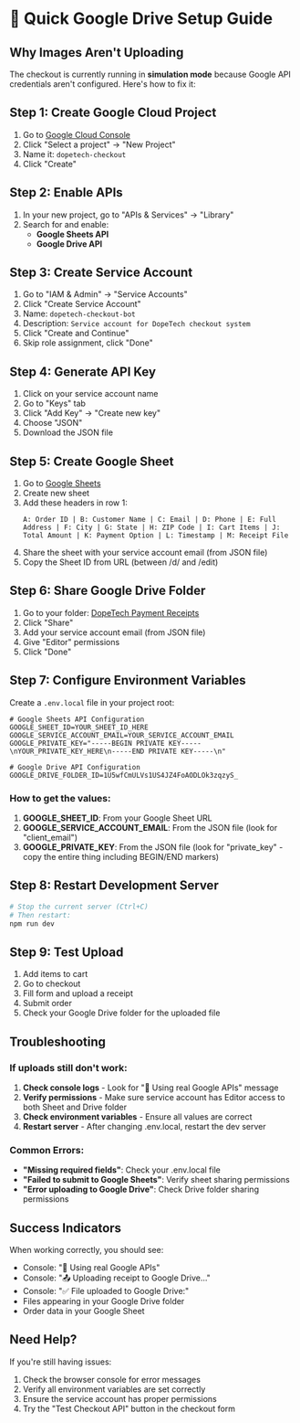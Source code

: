 # 🚀 Quick Google Drive Setup Guide

## Why Images Aren't Uploading

The checkout is currently running in **simulation mode** because Google API credentials aren't configured. Here's how to fix it:

## Step 1: Create Google Cloud Project

1. Go to [Google Cloud Console](https://console.cloud.google.com/)
2. Click "Select a project" → "New Project"
3. Name it: `dopetech-checkout`
4. Click "Create"

## Step 2: Enable APIs

1. In your new project, go to "APIs & Services" → "Library"
2. Search for and enable:
   - **Google Sheets API**
   - **Google Drive API**

## Step 3: Create Service Account

1. Go to "IAM & Admin" → "Service Accounts"
2. Click "Create Service Account"
3. Name: `dopetech-checkout-bot`
4. Description: `Service account for DopeTech checkout system`
5. Click "Create and Continue"
6. Skip role assignment, click "Done"

## Step 4: Generate API Key

1. Click on your service account name
2. Go to "Keys" tab
3. Click "Add Key" → "Create new key"
4. Choose "JSON"
5. Download the JSON file

## Step 5: Create Google Sheet

1. Go to [Google Sheets](https://sheets.google.com)
2. Create new sheet
3. Add these headers in row 1:
   ```
   A: Order ID | B: Customer Name | C: Email | D: Phone | E: Full Address | F: City | G: State | H: ZIP Code | I: Cart Items | J: Total Amount | K: Payment Option | L: Timestamp | M: Receipt File
   ```
4. Share the sheet with your service account email (from JSON file)
5. Copy the Sheet ID from URL (between /d/ and /edit)

## Step 6: Share Google Drive Folder

1. Go to your folder: [DopeTech Payment Receipts](https://drive.google.com/drive/folders/1U5wfCmULVs1US4JZ4FoAODLOk3zqzyS_?usp=sharing)
2. Click "Share"
3. Add your service account email (from JSON file)
4. Give "Editor" permissions
5. Click "Done"

## Step 7: Configure Environment Variables

Create a `.env.local` file in your project root:

```env
# Google Sheets API Configuration
GOOGLE_SHEET_ID=YOUR_SHEET_ID_HERE
GOOGLE_SERVICE_ACCOUNT_EMAIL=YOUR_SERVICE_ACCOUNT_EMAIL
GOOGLE_PRIVATE_KEY="-----BEGIN PRIVATE KEY-----\nYOUR_PRIVATE_KEY_HERE\n-----END PRIVATE KEY-----\n"

# Google Drive API Configuration
GOOGLE_DRIVE_FOLDER_ID=1U5wfCmULVs1US4JZ4FoAODLOk3zqzyS_
```

### How to get the values:

1. **GOOGLE_SHEET_ID**: From your Google Sheet URL
2. **GOOGLE_SERVICE_ACCOUNT_EMAIL**: From the JSON file (look for "client_email")
3. **GOOGLE_PRIVATE_KEY**: From the JSON file (look for "private_key" - copy the entire thing including BEGIN/END markers)

## Step 8: Restart Development Server

```bash
# Stop the current server (Ctrl+C)
# Then restart:
npm run dev
```

## Step 9: Test Upload

1. Add items to cart
2. Go to checkout
3. Fill form and upload a receipt
4. Submit order
5. Check your Google Drive folder for the uploaded file

## Troubleshooting

### If uploads still don't work:

1. **Check console logs** - Look for "🚀 Using real Google APIs" message
2. **Verify permissions** - Make sure service account has Editor access to both Sheet and Drive folder
3. **Check environment variables** - Ensure all values are correct
4. **Restart server** - After changing .env.local, restart the dev server

### Common Errors:

- **"Missing required fields"**: Check your .env.local file
- **"Failed to submit to Google Sheets"**: Verify sheet sharing permissions
- **"Error uploading to Google Drive"**: Check Drive folder sharing permissions

## Success Indicators

When working correctly, you should see:
- Console: "🚀 Using real Google APIs"
- Console: "📤 Uploading receipt to Google Drive..."
- Console: "✅ File uploaded to Google Drive:"
- Files appearing in your Google Drive folder
- Order data in your Google Sheet

## Need Help?

If you're still having issues:
1. Check the browser console for error messages
2. Verify all environment variables are set correctly
3. Ensure the service account has proper permissions
4. Try the "Test Checkout API" button in the checkout form
